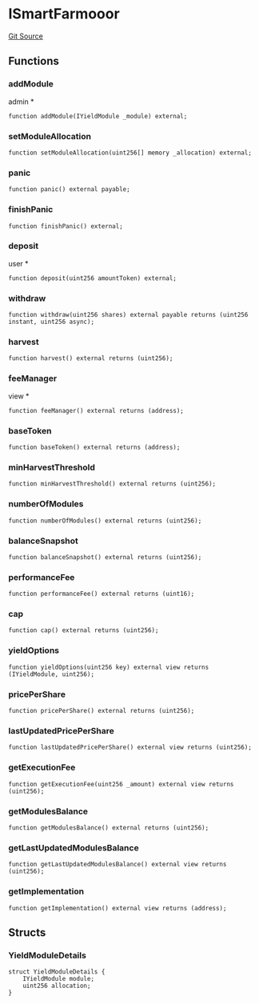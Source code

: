 # ISmartFarmooor
[Git Source](https://github.com-hedgefarm/HedgeFarm/smart-farmer/blob/c90db012f9c5fe4b328d8988c68447eed814b014/contracts/yield/interface/ISmartFarmooor.sol)


## Functions
### addModule

admin *


```solidity
function addModule(IYieldModule _module) external;
```

### setModuleAllocation


```solidity
function setModuleAllocation(uint256[] memory _allocation) external;
```

### panic


```solidity
function panic() external payable;
```

### finishPanic


```solidity
function finishPanic() external;
```

### deposit

user *


```solidity
function deposit(uint256 amountToken) external;
```

### withdraw


```solidity
function withdraw(uint256 shares) external payable returns (uint256 instant, uint256 async);
```

### harvest


```solidity
function harvest() external returns (uint256);
```

### feeManager

view *


```solidity
function feeManager() external returns (address);
```

### baseToken


```solidity
function baseToken() external returns (address);
```

### minHarvestThreshold


```solidity
function minHarvestThreshold() external returns (uint256);
```

### numberOfModules


```solidity
function numberOfModules() external returns (uint256);
```

### balanceSnapshot


```solidity
function balanceSnapshot() external returns (uint256);
```

### performanceFee


```solidity
function performanceFee() external returns (uint16);
```

### cap


```solidity
function cap() external returns (uint256);
```

### yieldOptions


```solidity
function yieldOptions(uint256 key) external view returns (IYieldModule, uint256);
```

### pricePerShare


```solidity
function pricePerShare() external returns (uint256);
```

### lastUpdatedPricePerShare


```solidity
function lastUpdatedPricePerShare() external view returns (uint256);
```

### getExecutionFee


```solidity
function getExecutionFee(uint256 _amount) external view returns (uint256);
```

### getModulesBalance


```solidity
function getModulesBalance() external returns (uint256);
```

### getLastUpdatedModulesBalance


```solidity
function getLastUpdatedModulesBalance() external view returns (uint256);
```

### getImplementation


```solidity
function getImplementation() external view returns (address);
```

## Structs
### YieldModuleDetails

```solidity
struct YieldModuleDetails {
    IYieldModule module;
    uint256 allocation;
}
```


